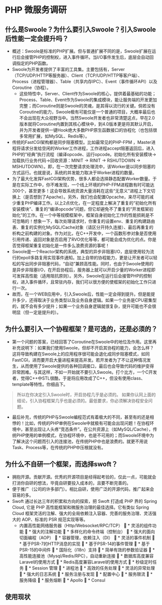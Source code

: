 # PHP 微服务调研
## 什么是Swoole？为什么要引入Swoole？引入Swoole后性能一定会提升吗？
* 概述：Swoole是标准的PHP扩展。但与普通扩展不同的是，Swoole扩展在运行后会接管PHP的控制权，进入事件循环。当I/O事件发生后，底层会自动回调指定的PHP函数。
* Swoole为开发者提供了丰富的工具集。主要包括有，Server（TCP/UDP/HTTP等服务器）、Client（TCP/UDP/HTTP等客户端）、Process（进程管理器）、Table（共享内存IPC）、Event（事件循环API）以及Coroutine（协程）。
	* 这些特性中，Server、Client作为Swoole的核心，提供着最基础的功能；Process、Table、Event作为Swoole的集成模块，能让服务端的开发更加完整；而Coroutine则是Swoole的灵魂，是其得以流行的关键。倘若没有Coroutine的能力，Swoole极有可能仅是一个普通的项目，大概率最后也不会出现在大众视野当中。当然Swoole开发者也非常清楚这点，早在2.0版本就将Coroutine内置到其核心模块中，到4.0版本更是将其默认开启，并为开发者提供一键Hook绝大多数PHP原生函数接口的协程化（也包括很多常用扩展，如MySQL、Redis等）。
* 传统的FastCGI架构都是同步阻塞模型。比如最常见的PHP-FPM ，Master进程将请求分发给空闲的Worker工作进程，工作进程accept阻塞返回后，进入PHP的”经典”执行流程（编译opcode、运行opcode。初始化所有安装模块->加载执行业务代码->回收资源：MINIT -> RINIT -> RSHUTDOWN -> MSHUTDOWN）。即，在一次完整请求处理流中，该Worker是以同步阻塞的方式运行。也就是说，系统的并发能力取决于Worker进程的数量。
* 为了最大化发挥FastCGI架构优势，很多人都会选择静态配置Worker数量。于是在实际工作中，你不难发现，一个线上环境的PHP-FPM进程数有时可能达300个，甚至更多！这会导致系统资源大量消耗在这些“无意义”进程上下文切换上（是否想到了Apache）。另外，我们也会配置Opcache，来尽可能的减少重复PHP编译工作。以上2点优化，在一定程度上解决了重复的“初始化所有安装模块”、重复的“编译opcode”问题，但它却避免不了重复的“开发框架初始化”的工作。在一个中等规模框架中，框架自身初始化工作的性能损耗是不可忽略的！想象一下，每次处理请求时，你重复的设置env、重复的构建路由表、重复的实例化MySQL/Cache对象（请区分开持久连接）、最后再重复的析构之前构建的对象。作为对比，在C++开发中，一个函数形参对象是否使用引用传递、返回对象是否启用了RVO优化等等，都可能会成为优化的点。你是否觉得框架重复初始化是一件多么浪费资源的事呢！
* Swoole是一个Reactor架构的系统，典型的异步非阻塞I/O，底层使用较为流行的epoll多路复用实现事件通知。加上自带的协程能力，更是让开发者可以轻松的写出同步非阻塞代码，“自动”兼顾高性能。同时，也由于Swoole使用的是异步非阻塞I/O，在开启协程后，服务器上就可以开启少量的Worker进程即可发挥高性能（适用阻抗原则）。另外，Swoole在运行后会接管PHP的控制权，进入事件循环，且常驻内存，我们可以很方便的使框架的初始化工作只进行一次。
* 故而，在一个WEB应用中，引入Swoole后，性能一定会得到提升。但是能提升多少，还得取决于业务类型以及业务自身逻辑。如果一个业务是CPU密集型的，就不会有多少提升；如果一个业务自身逻辑就很复杂，提升可能也不会很明显（但一定是提升的）。

## 为什么要引入一个协程框架？是可选的，还是必须的？
* 第一个问题的答案，已经回答了Coroutine在Swoole中的地位及作用。这里再补充说明下：如果我们使用Swoole，但却不开启其协程的能力，会怎么样？这将导致构建在Swoole上的应用程序很可能会退化成同步阻塞模式，如同FastCGI，进而要开启大量进程来提高并发。若开发者为了不让这种情况发生，从而使用了Swoole提供的各种回调接口，最后也会导致代码的维护变得异常困难。与其这样，不如一开始就不要引入Swoole。打个比方，一个C开发者，觉得C++中STL很酷，于是将应用改成了C++，但没有使用class、template等特性。你细品下。
> 所以在你决定引入Swoole时，开启协程几乎是必须的。
> 如果你认同上面的结论，引入协程框架几乎也是必须的。最低要求，你必须解决协程安全问题。
* 最后补充，传统的PHP与Swoole编程范式有着极大的不同，甚至有的还是相悖的！比如，传统的PHP单例在Swoole中就极有可能会出现问题！在协程环境中，甚至出现让人头疼“竞态条件”。在公共资源上（如MySQL/Cache），传统PHP使用的单例模式，在协程环境中，也是不可用的；而Swoole环境中为了解决这个问题而引入的连接池，在传统PHP中也是浪费的。就更不用说Task、Process等，在传统的PHP中压根就没有。

## 为什么不自研一个框架，而选择swoft？ 
* 拥抱开源。贡献开源。优秀的开源项目是经得起考验的，仅此一点，可能就会打消你自研的想法，毕竟自研要投入成本的，且要不断完善的。
* 便于推广（公司的许多部门）。相比自研，使用广泛的开源代码，推广起来会容易的多。
* Swoft 通过长达三年的积累和方向的探索，把 Swoft 打造成 PHP 界的 Spring Cloud, 它是 PHP 高性能框架和微服务治理的最佳选择。它有类似 Spring Cloud 框架灵活的注解、强大的全局依赖注入容器、完善的服务治理、灵活强大的 AOP、标准的 PSR 规范实现等等。
	* 内置高性能网络服务器（Http/Websocket/RPC/TCP）
	* 灵活的组件功能
	* 强大的注解功能
	* 多样化的命令终端（控制台）
	* 强大的面向切面编程（AOP）
	* 容器管理，依赖注入（DI）
	* 灵活的事件机制
	* 基于PSR-7的HTTP消息的实现
	* 基于PSR-14的事件管理
	* 基于PSR-15的中间件
	* 国际化（i18n）支持
	* 简单有效的参数验证器
	* 高性能连接池（Mysql/Redis/RPC），自动重新连接
	* 数据库高度兼容Laravel的使用方式
	* Redis高度兼容Laravel的使用方式
	* 秒级定时任务
	* Session 管理
	* 进程池
	* 高效的任务处理
	* 灵活的异常处理
	* 强大的日志系统
	* 服务注册与发现
	* 配置中心
	* 服务限流
	* 服务降级
	* 服务熔断
	* Apollo
	* Consul

## 使用现状
